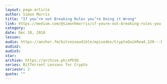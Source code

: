 ```yaml
---
layout: page-article
author: Simon Morris
title: "If you’re not Breaking Rules you’re Doing it Wrong"
link: https://medium.com/@simonhmorris/if-youre-not-breaking-rules-you-re-doing-it-wrong-bittorrent-lessons-for-crypto-2-of-4-72c68227fe69
category: 
date: Dec 28, 2018
lesson: 
audio: https://anchor.fm/bitcoinaudible/episodes/CryptoQuikRead_220---Not-Breaking-Rules--Youre-Doing-it-Wrong-BitTorrent-Lesson-2-Simon-Morris-e3grft/a-ac1h7s
audio2: 
audio3: 
star: 
archive: https://archive.ph/xPh5Q
series: BitTorrent Lessons for Crypto
seriesnr: 2
quote: ""
---
```

